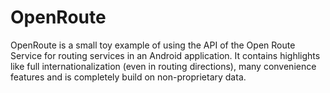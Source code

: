 # OpenRoute
OpenRoute is a small toy example of using the API of the Open Route Service for routing services in an Android application. It contains highlights like full internationalization (even in routing directions), many convenience features and is completely build on non-proprietary data.
